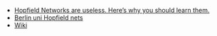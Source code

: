 - [Hopfield Networks are useless. Here’s why you should learn them.](https://towardsdatascience.com/hopfield-networks-are-useless-heres-why-you-should-learn-them-f0930ebeadcd)
- [Berlin uni Hopfield nets](https://page.mi.fu-berlin.de/rojas/neural/chapter/K13.pdf)
- [Wiki](https://en.wikipedia.org/wiki/Hopfield_network)